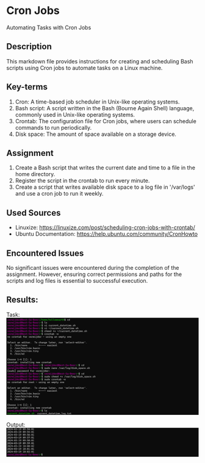 # Cron Jobs
Automating Tasks with Cron Jobs

## Description
This markdown file provides instructions for creating and scheduling Bash scripts using Cron jobs to automate tasks on a Linux machine.

## Key-terms
1. Cron: A time-based job scheduler in Unix-like operating systems.
2. Bash script: A script written in the Bash (Bourne Again Shell) language, commonly used in Unix-like operating systems.
3. Crontab: The configuration file for Cron jobs, where users can schedule commands to run periodically.
4. Disk space: The amount of space available on a storage device.

## Assignment
1. Create a Bash script that writes the current date and time to a file in the home directory.
2. Register the script in the crontab to run every minute.
3. Create a script that writes available disk space to a log file in '/var/logs' and use a cron job to run it weekly.

## Used Sources
- Linuxize: https://linuxize.com/post/scheduling-cron-jobs-with-crontab/
- Ubuntu Documentation: https://help.ubuntu.com/community/CronHowto

## Encountered Issues
No significant issues were encountered during the completion of the assignment. However, ensuring correct permissions and paths for the scripts and log files is essential to successful execution.

## Results:
Task:
![ERROR...](https://github.com/techgrounds/cloud-assignments-hollowearthyes/blob/4fddd22df989aabedd40a6a8eaadae4b915b7e2d/00_includes/cron%20job/cronjob.png)

Output:
![Again error...., really?](https://github.com/techgrounds/cloud-assignments-hollowearthyes/blob/4fddd22df989aabedd40a6a8eaadae4b915b7e2d/00_includes/cron%20job/times%20output.png)
